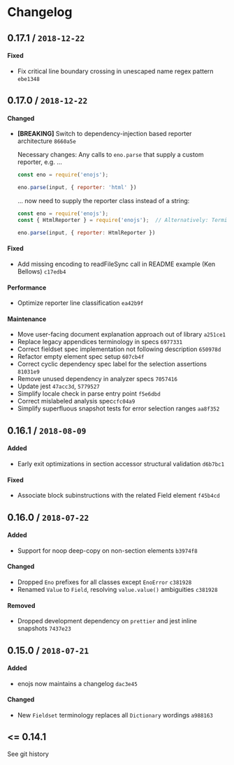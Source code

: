 # Changelog

## 0.17.1 / `2018-12-22`

#### Fixed

- Fix critical line boundary crossing in unescaped name regex pattern `ebe1348`

## 0.17.0 / `2018-12-22`

#### Changed

- **[BREAKING]** Switch to dependency-injection based reporter architecture `8660a5e`

  Necessary changes: Any calls to `eno.parse` that supply a custom reporter, e.g. ...
  ```js
  const eno = require('enojs');

  eno.parse(input, { reporter: 'html' })
  ```

  ... now need to supply the reporter class instead of a string:
  ```js
  const eno = require('enojs');
  const { HtmlReporter } = require('enojs');  // Alternatively: TerminalReporter, TextReporter

  eno.parse(input, { reporter: HtmlReporter })
  ```

#### Fixed

- Add missing encoding to readFileSync call in README example (Ken Bellows) `c17edb4`

#### Performance

- Optimize reporter line classification `ea42b9f`

#### Maintenance

- Move user-facing document explanation approach out of library `a251ce1`
- Replace legacy appendices terminology in specs `6977331`
- Correct fieldset spec implementation not following description `650978d`
- Refactor empty element spec setup `607cb4f`
- Correct cyclic dependency spec label for the selection assertions `81031e9`
- Remove unused dependency in analyzer specs `7057416`
- Update jest `47acc3d`, `5779527`
- Simplify locale check in parse entry point `f5e6dbd`
- Correct mislabeled analysis spec`cfc04a9`
- Simplify superfluous snapshot tests for error selection ranges `aa8f352`

## 0.16.1 / `2018-08-09`

#### Added

- Early exit optimizations in section accessor structural validation `d6b7bc1`

#### Fixed

- Associate block subinstructions with the related Field element `f45b4cd`

## 0.16.0 / `2018-07-22`

#### Added

- Support for noop deep-copy on non-section elements `b3974f8`

#### Changed

- Dropped `Eno` prefixes for all classes except `EnoError` `c381928`
- Renamed `Value` to `Field`, resolving `value.value()` ambiguities `c381928`

#### Removed

- Dropped development dependency on `prettier` and jest inline snapshots `7437e23`

## 0.15.0 / `2018-07-21`

#### Added

- enojs now maintains a changelog `dac3e45`

#### Changed

- New `Fieldset` terminology replaces all `Dictionary` wordings `a988163`

## <= 0.14.1

See git history
